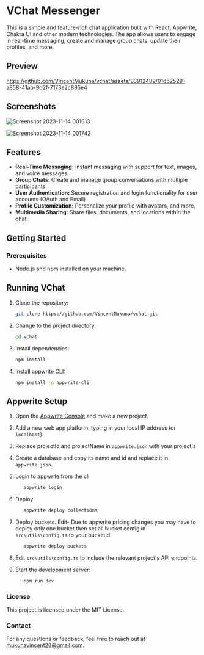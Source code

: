 # VChat Messenger

This is a simple and feature-rich chat application built with React, Appwrite, Chakra UI and other modern technologies. The app allows users to engage in real-time messaging, create and manage group chats, update their profiles, and more.

## Preview

https://github.com/VincentMukuna/vchat/assets/93912489/01db2529-a858-41ab-9d2f-7173e2c895e4

## Screenshots

![Screenshot 2023-11-14 001613](https://github.com/VincentMukuna/vchat/assets/93912489/b51d39b8-86fb-463b-8e12-02b218279eda)

![Screenshot 2023-11-14 001742](https://github.com/VincentMukuna/vchat/assets/93912489/d695955f-6910-425e-a1d2-af8418afcd64)

## Features

- **Real-Time Messaging:** Instant messaging with support for text, images, and voice messages.
- **Group Chats:** Create and manage group conversations with multiple participants.
- **User Authentication:** Secure registration and login functionality for user accounts (OAuth and Email)
- **Profile Customization:** Personalize your profile with avatars, and more.
- **Multimedia Sharing:** Share files, documents, and locations within the chat.

## Getting Started

### Prerequisites

- Node.js and npm installed on your machine.

## Running VChat

1. Clone the repository:

   ```bash
   git clone https://github.com/VincentMukuna/vchat.git

   ```

2. Change to the project directory:
   ```bash
   cd vchat
   ```
3. Install dependencies:
   ```bash
   npm install
   ```
4. Install appwrite CLI:
   ```bash
   npm install -g appwrite-cli
   ```

## Appwrite Setup

1. Open the [Appwrite Console](https://cloud.appwrite.io/) and make a new project.

2. Add a new web app platform, typing
   in your local IP address (or `localhost`).
3. Replace projectId and projectName in `appwrite.json` with your project's

4. Create a database and copy its name and id and replace it in `appwrite.json`.

5. Login to appwrite from the cli

   ```bash
      appwrite login
   ```

6. Deploy

   ```bash
      appwrite deploy collections
   ```

7. Deploy buckets.
   Edit- Due to appwrite pricing changes you may have to deploy only one bucket then set all bucket config in `src\utils\config.ts` to your bucketId.

   ```bash
      appwrite deploy buckets
   ```

8. Edit `src\utils\config.ts` to include the relevant project's API endpoints.

9. Start the development server:
   ```bash
      npm run dev
   ```

### License

This project is licensed under the MIT License.

### Contact

For any questions or feedback, feel free to reach out at mukunavincent28@gmail.com.
